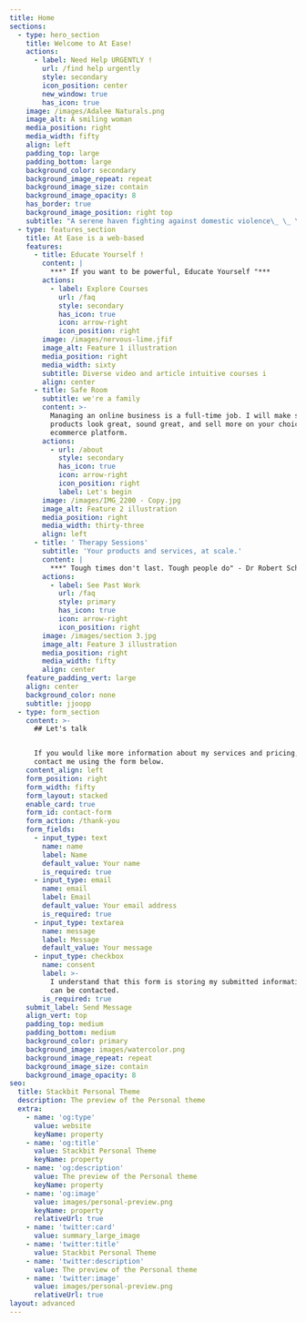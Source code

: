 ```yaml
---
title: Home
sections:
  - type: hero_section
    title: Welcome to At Ease!
    actions:
      - label: Need Help URGENTLY !
        url: /find help urgently
        style: secondary
        icon_position: center
        new_window: true
        has_icon: true
    image: /images/Adalee Naturals.png
    image_alt: A smiling woman
    media_position: right
    media_width: fifty
    align: left
    padding_top: large
    padding_bottom: large
    background_color: secondary
    background_image_repeat: repeat
    background_image_size: contain
    background_image_opacity: 8
    has_border: true
    background_image_position: right top
    subtitle: "A serene haven fighting against domestic violence\_ \_ \_ \_ \_ \_ \_ \_ \_ \_ \_ \_ \_ \_ \_ \_ \_ \_ \_ \_ \_ \_ \_ \_ \_ \_ \_ \_ \_ \_ \_ \_ \_ \_ \_ \_ \_ \_ \_ \_ \_ \_ \_ \_ \_ \_ \_ \_ \_ \_ \_ \_ \_ \_ \_ \_ \_ \_ \_ \_ \_ \_ \_ \_ \_ \_ \_ \_ \_We help victims of domestic violence , support survivors, train bystanders and teach the various technique perpetrators use\_ \_ \_ \_ \_ \_ \_ \_ \_ \_ \_ \_ \_ \_ \_ \_ \_ \_ \_ \_ \_ \_ \_ \_ \_ \_ \_ \_ \_ \_ \_ \_ \_ \_ \_ \_ \_ \_ \_ \_ \_ \_ \_ \_ \_ \_ \_ \_ \_ \_ \_ \_ \_ \_ \_ \_ \_ \_ \_ \_ \_ \_ \_ \_ \_ \_ \_ \_ \_ \_ \_ \_ Here, you can feel AT EASE"
  - type: features_section
    title: At Ease is a web-based
    features:
      - title: Educate Yourself !
        content: |
          ***" If you want to be powerful, Educate Yourself "***
        actions:
          - label: Explore Courses
            url: /faq
            style: secondary
            has_icon: true
            icon: arrow-right
            icon_position: right
        image: /images/nervous-lime.jfif
        image_alt: Feature 1 illustration
        media_position: right
        media_width: sixty
        subtitle: Diverse video and article intuitive courses i
        align: center
      - title: Safe Room
        subtitle: we're a family
        content: >-
          Managing an online business is a full-time job. I will make sure your
          products look great, sound great, and sell more on your choice of
          ecommerce platform.
        actions:
          - url: /about
            style: secondary
            has_icon: true
            icon: arrow-right
            icon_position: right
            label: Let's begin
        image: /images/IMG_2200 - Copy.jpg
        image_alt: Feature 2 illustration
        media_position: right
        media_width: thirty-three
        align: left
      - title: ' Therapy Sessions'
        subtitle: 'Your products and services, at scale.'
        content: |
          ***" Tough times don't last. Tough people do" - Dr Robert Schuller***
        actions:
          - label: See Past Work
            url: /faq
            style: primary
            has_icon: true
            icon: arrow-right
            icon_position: right
        image: /images/section 3.jpg
        image_alt: Feature 3 illustration
        media_position: right
        media_width: fifty
        align: center
    feature_padding_vert: large
    align: center
    background_color: none
    subtitle: jjoopp
  - type: form_section
    content: >-
      ## Let's talk


      If you would like more information about my services and pricing, please
      contact me using the form below.
    content_align: left
    form_position: right
    form_width: fifty
    form_layout: stacked
    enable_card: true
    form_id: contact-form
    form_action: /thank-you
    form_fields:
      - input_type: text
        name: name
        label: Name
        default_value: Your name
        is_required: true
      - input_type: email
        name: email
        label: Email
        default_value: Your email address
        is_required: true
      - input_type: textarea
        name: message
        label: Message
        default_value: Your message
      - input_type: checkbox
        name: consent
        label: >-
          I understand that this form is storing my submitted information so I
          can be contacted.
        is_required: true
    submit_label: Send Message
    align_vert: top
    padding_top: medium
    padding_bottom: medium
    background_color: primary
    background_image: images/watercolor.png
    background_image_repeat: repeat
    background_image_size: contain
    background_image_opacity: 8
seo:
  title: Stackbit Personal Theme
  description: The preview of the Personal theme
  extra:
    - name: 'og:type'
      value: website
      keyName: property
    - name: 'og:title'
      value: Stackbit Personal Theme
      keyName: property
    - name: 'og:description'
      value: The preview of the Personal theme
      keyName: property
    - name: 'og:image'
      value: images/personal-preview.png
      keyName: property
      relativeUrl: true
    - name: 'twitter:card'
      value: summary_large_image
    - name: 'twitter:title'
      value: Stackbit Personal Theme
    - name: 'twitter:description'
      value: The preview of the Personal theme
    - name: 'twitter:image'
      value: images/personal-preview.png
      relativeUrl: true
layout: advanced
---
```

